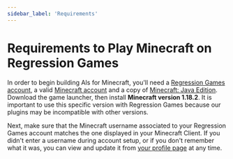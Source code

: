 ```yaml
---
sidebar_label: 'Requirements'
---
```


# Requirements to Play Minecraft on Regression Games

In order to begin building AIs for Minecraft, you'll need a [Regression Games account](https://play.regression.gg),
a valid [Minecraft account](https://www.minecraft.net/en-us/login) and a copy of [Minecraft: Java Edition](https://www.minecraft.net/en-us/store/minecraft-java-bedrock-edition-pc).
Download the game launcher, then install **Minecraft version 1.18.2**.
It is important to use this specific version with Regression Games because our plugins may be incompatible with other versions.

Next, make sure that the Minecraft username associated to your Regression Games account matches the one displayed in your Minecraft Client.
If you didn't enter a username during account setup, or if you don't remember what it was, you can view and update it from [your profile page](https://play.regression.gg/account) at any time.